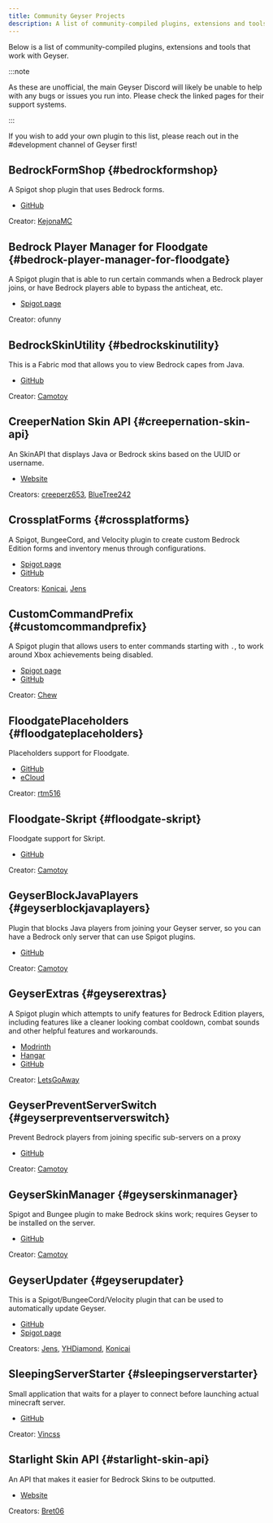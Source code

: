 ```yaml
---
title: Community Geyser Projects
description: A list of community-compiled plugins, extensions and tools that work with Geyser.
---
```


Below is a list of community-compiled plugins, extensions and tools that work with Geyser. 

:::note

As these are unofficial, the main Geyser Discord will likely be unable to help with any bugs or issues you run into. 
Please check the linked pages for their support systems.

:::

If you wish to add your own plugin to this list, please reach out in the #development channel of Geyser first!

## BedrockFormShop {#bedrockformshop}

A Spigot shop plugin that uses Bedrock forms.

* [GitHub](https://github.com/kejonaMC/BedrockFormShop)

Creator: [KejonaMC](https://github.com/kejonaMC)

## Bedrock Player Manager for Floodgate {#bedrock-player-manager-for-floodgate}
A Spigot plugin that is able to run certain commands when a Bedrock player joins, or have Bedrock players able to bypass the anticheat, etc. 

* [Spigot page](https://www.spigotmc.org/resources/82278/)

Creator: ofunny

## BedrockSkinUtility {#bedrockskinutility}
This is a Fabric mod that allows you to view Bedrock capes from Java.

* [GitHub](https://github.com/Camotoy/BedrockSkinUtility)

Creator: [Camotoy](https://github.com/Camotoy)

## CreeperNation Skin API {#creepernation-skin-api}

An SkinAPI that displays Java or Bedrock skins based on the UUID or username.

* [Website](https://docs.creepernation.net)

Creators: [creeperz653](https://github.com/creeperz653), [BlueTree242](https://github.com/BlueTree242)

## CrossplatForms {#crossplatforms}
A Spigot, BungeeCord, and Velocity plugin to create custom Bedrock Edition forms and inventory menus through configurations.
* [Spigot page](https://www.spigotmc.org/resources/101043/)
* [GitHub](https://github.com/kejonaMC/CrossplatForms)

Creators: [Konicai](https://github.com/Konicai), [Jens](https://github.com/Jens-Co)

## CustomCommandPrefix {#customcommandprefix}
A Spigot plugin that allows users to enter commands starting with `.`, to work around Xbox achievements being disabled.

* [Spigot page](https://www.spigotmc.org/resources/87224/)
* [GitHub](https://github.com/ChewMC/CustomCommandPrefix)

Creator: [Chew](https://github.com/Chew)

## FloodgatePlaceholders {#floodgateplaceholders}
Placeholders support for Floodgate.

* [GitHub](https://github.com/rtm516/FloodgatePlaceholders)
* [eCloud](https://api.extendedclip.com/expansions/floodgate/)

Creator: [rtm516](https://github.com/rtm516)

## Floodgate-Skript {#floodgate-skript}
Floodgate support for Skript.

* [GitHub](https://github.com/kejonaMC/floodgate-skript)

Creator: [Camotoy](https://github.com/Camotoy)

## GeyserBlockJavaPlayers {#geyserblockjavaplayers}
Plugin that blocks Java players from joining your Geyser server, so you can have a Bedrock only server that can use Spigot plugins.

* [GitHub](https://github.com/kejonaMC/GeyserBlockJavaPlayers)

Creator: [Camotoy](https://github.com/Camotoy)

## GeyserExtras {#geyserextras}
A Spigot plugin which attempts to unify features for Bedrock Edition players, including features like a cleaner looking combat cooldown, combat sounds and other helpful features and workarounds.

* [Modrinth](https://modrinth.com/plugin/geyserextras)
* [Hangar](https://hangar.papermc.io/GeyserExtras/GeyserExtras)
* [GitHub](https://github.com/GeyserExtras/GeyserExtras)

Creator: [LetsGoAway](https://github.com/letsgoawaydev)

## GeyserPreventServerSwitch {#geyserpreventserverswitch}
Prevent Bedrock players from joining specific sub-servers on a proxy

* [GitHub](https://github.com/kejonaMC/GeyserPreventServerSwitch)

Creator: [Camotoy](https://github.com/Camotoy)

## GeyserSkinManager {#geyserskinmanager}
Spigot and Bungee plugin to make Bedrock skins work; requires Geyser to be installed on the server.
* [GitHub](https://github.com/Camotoy/GeyserSkinManager)

Creator: [Camotoy](https://github.com/Camotoy)

## GeyserUpdater {#geyserupdater}
This is a Spigot/BungeeCord/Velocity plugin that can be used to automatically update Geyser.

* [GitHub](https://github.com/kejonaMC/GeyserUpdater)
* [Spigot page](https://www.spigotmc.org/resources/88555/)

Creators: [Jens](https://github.com/Jens-Co), [YHDiamond](https://github.com/YHDiamond), [Konicai](https://github.com/Konicai)

## SleepingServerStarter {#sleepingserverstarter}
Small application that waits for a player to connect before launching actual minecraft server.
* [GitHub](https://github.com/vincss/mcsleepingserverstarter)

Creator: [Vincss](https://github.com/vincss)

## Starlight Skin API {#starlight-skin-api}
An API that makes it easier for Bedrock Skins to be outputted. 
* [Website](https://lunareclipse.studio/creations/starlight-skinapi)

Creators: [Bret06](https://www.bret06.net/)
